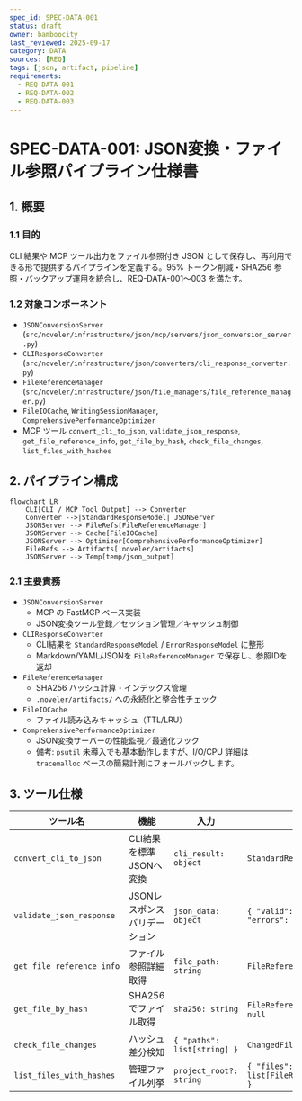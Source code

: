 ```yaml
---
spec_id: SPEC-DATA-001
status: draft
owner: bamboocity
last_reviewed: 2025-09-17
category: DATA
sources: [REQ]
tags: [json, artifact, pipeline]
requirements:
  - REQ-DATA-001
  - REQ-DATA-002
  - REQ-DATA-003
---
```

# SPEC-DATA-001: JSON変換・ファイル参照パイプライン仕様書

## 1. 概要

### 1.1 目的
CLI 結果や MCP ツール出力をファイル参照付き JSON として保存し、再利用できる形で提供するパイプラインを定義する。95% トークン削減・SHA256 参照・バックアップ運用を統合し、REQ-DATA-001〜003 を満たす。

### 1.2 対象コンポーネント
- `JSONConversionServer` (`src/noveler/infrastructure/json/mcp/servers/json_conversion_server.py`)
- `CLIResponseConverter` (`src/noveler/infrastructure/json/converters/cli_response_converter.py`)
- `FileReferenceManager` (`src/noveler/infrastructure/json/file_managers/file_reference_manager.py`)
- `FileIOCache`, `WritingSessionManager`, `ComprehensivePerformanceOptimizer`
- MCP ツール `convert_cli_to_json`, `validate_json_response`, `get_file_reference_info`, `get_file_by_hash`, `check_file_changes`, `list_files_with_hashes`

## 2. パイプライン構成

```mermaid
flowchart LR
    CLI[CLI / MCP Tool Output] --> Converter
    Converter -->|StandardResponseModel| JSONServer
    JSONServer --> FileRefs[FileReferenceManager]
    JSONServer --> Cache[FileIOCache]
    JSONServer --> Optimizer[ComprehensivePerformanceOptimizer]
    FileRefs --> Artifacts[.noveler/artifacts]
    JSONServer --> Temp[temp/json_output]
```

### 2.1 主要責務
- `JSONConversionServer`
  - MCP の FastMCP ベース実装
  - JSON変換ツール登録／セッション管理／キャッシュ制御
- `CLIResponseConverter`
  - CLI結果を `StandardResponseModel` / `ErrorResponseModel` に整形
  - Markdown/YAML/JSONを `FileReferenceManager` で保存し、参照IDを返却
- `FileReferenceManager`
  - SHA256 ハッシュ計算・インデックス管理
  - `.noveler/artifacts/` への永続化と整合性チェック
- `FileIOCache`
  - ファイル読み込みキャッシュ（TTL/LRU）
- `ComprehensivePerformanceOptimizer`
  - JSON変換サーバーの性能監視／最適化フック
  - 備考: `psutil` 未導入でも基本動作しますが、I/O/CPU 詳細は `tracemalloc` ベースの簡易計測にフォールバックします。

## 3. ツール仕様

| ツール名 | 機能 | 入力 | 出力 |
| --- | --- | --- | --- |
| `convert_cli_to_json` | CLI結果を標準JSONへ変換 | `cli_result: object` | `StandardResponseModel` |
| `validate_json_response` | JSONレスポンスバリデーション | `json_data: object` | `{ "valid": bool, "errors": list }` |
| `get_file_reference_info` | ファイル参照詳細取得 | `file_path: string` | `FileReferenceModel` |
| `get_file_by_hash` | SHA256でファイル取得 | `sha256: string` | `FileReferenceModel` or `null` |
| `check_file_changes` | ハッシュ差分検知 | `{ "paths": list[string] }` | `ChangedFileSummary` |
| `list_files_with_hashes` | 管理ファイル列挙 | `project_root?: string` | `{ "files": list[FileReferenceModel] }` |
